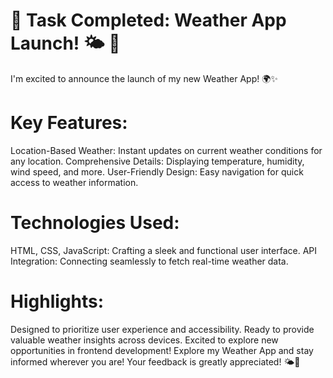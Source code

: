 # 🎉 Task Completed: Weather App Launch! 🌤️ 🎉

I'm excited to announce the launch of my new Weather App! 🌍✨

# Key Features:
Location-Based Weather: Instant updates on current weather conditions for any location.
Comprehensive Details: Displaying temperature, humidity, wind speed, and more.
User-Friendly Design: Easy navigation for quick access to weather information.

# Technologies Used:
HTML, CSS, JavaScript: Crafting a sleek and functional user interface.
API Integration: Connecting seamlessly to fetch real-time weather data.

# Highlights:
Designed to prioritize user experience and accessibility.
Ready to provide valuable weather insights across devices.
Excited to explore new opportunities in frontend development!
Explore my Weather App and stay informed wherever you are! Your feedback is greatly appreciated! 🌤️🚀
